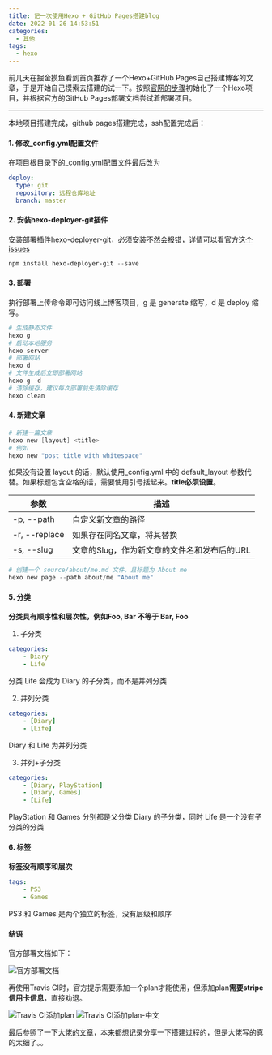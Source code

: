 ```yaml
---
title: 记一次使用Hexo + GitHub Pages搭建blog
date: 2022-01-26 14:53:51
categories:
  - 其他
tags:
  - hexo
---
```


前几天在掘金摸鱼看到首页推荐了一个Hexo+GitHub Pages自己搭建博客的文章，于是开始自己摸索去搭建的试一下。按照[官网的步骤](https://hexo.io/zh-cn/docs/)初始化了一个Hexo项目，并根据官方的GitHub Pages部署文档尝试着部署项目。

---

本地项目搭建完成，github pages搭建完成，ssh配置完成后：

#### 1. 修改_config.yml配置文件

在项目根目录下的_config.yml配置文件最后改为
```yaml
deploy:
  type: git
  repository: 远程仓库地址
  branch: master
```

#### 2. 安装hexo-deployer-git插件

安装部署插件hexo-deployer-git，必须安装不然会报错，[详情可以看官方这个issues](https://github.com/hexojs/hexo/issues/1040)
```powershell
npm install hexo-deployer-git --save
```

#### 3. 部署

执行部署上传命令即可访问线上博客项目，g 是 generate 缩写，d 是 deploy 缩写。
```powershell
# 生成静态文件
hexo g
# 启动本地服务
hexo server
# 部署网站
hexo d
# 文件生成后立即部署网站
hexo g -d
# 清除缓存，建议每次部署前先清除缓存
hexo clean
```

#### 4. 新建文章

```powershell
# 新建一篇文章
hexo new [layout] <title>
# 例如
hexo new "post title with whitespace"
```

如果没有设置 layout 的话，默认使用_config.yml 中的 default_layout 参数代替。如果标题包含空格的话，需要使用引号括起来。**title必须设置**。

| 参数          | 描述                                        |
| ------------- | ------------------------------------------- |
| -p, --path    | 自定义新文章的路径                          |
| -r, --replace | 如果存在同名文章，将其替换                  |
| -s, --slug    | 文章的Slug，作为新文章的文件名和发布后的URL |

```powershell
# 创建一个 source/about/me.md 文件，且标题为 About me
hexo new page --path about/me "About me"
```

#### 5. 分类

**分类具有顺序性和层次性，例如Foo, Bar 不等于 Bar, Foo**
1. 子分类
```yaml 
categories:
    - Diary
    - Life
```
分类 Life 会成为 Diary 的子分类，而不是并列分类

2. 并列分类
```yaml
categories:
    - [Diary]
    - [Life]
```
Diary 和 Life 为并列分类

3. 并列+子分类
```yaml
categories:
    - [Diary, PlayStation]
    - [Diary, Games]
    - [Life]
```
PlayStation 和 Games 分别都是父分类 Diary 的子分类，同时 Life 是一个没有子分类的分类

#### 6. 标签

**标签没有顺序和层次**
```yaml
tags:
    - PS3
    - Games
```
PS3 和 Games 是两个独立的标签，没有层级和顺序

#### 结语

官方部署文档如下：

![官方部署文档](https://gitee.com/huqian025/my-images/raw/master/其他/记一次使用Hexo搭建blog/hexo官方部署文档.png)

再使用Travis CI时，官方提示需要添加一个plan才能使用，但添加plan**需要stripe信用卡信息**，直接劝退。

![Travis CI添加plan](https://gitee.com/huqian025/my-images/raw/master/其他/记一次使用Hexo搭建blog/Travis_CI添加plan.png)
![Travis CI添加plan-中文](https://gitee.com/huqian025/my-images/raw/master/其他/记一次使用Hexo搭建blog/Travis_CI添加plan-中文.png)

最后参照了一下[大佬的文章](https://segmentfault.com/a/1190000017986794#item-9)，本来都想记录分享一下搭建过程的，但是大佬写的真的太细了。。
